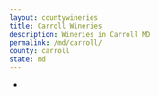 ```yaml
---
layout: countywineries
title: Carroll Wineries
description: Wineries in Carroll MD
permalink: /md/carroll/
county: carroll
state: md
---
```

-
